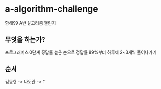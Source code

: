# a-algorithm-challenge
항해99 A반 알고리즘 챌린지

## 무엇을 하는가?
프로그래머스 0단계 정답률 높은 순으로 정답률 89%부터 하루에 2~3개씩 풀어나가기

## 순서
김동현 -> 나도관 -> ?
